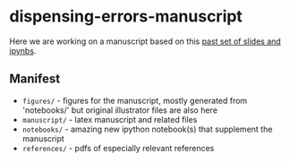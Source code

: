 # dispensing-errors-manuscript

Here we are working on a manuscript based on this [past set of slides and ipynbs](https://github.com/choderalab/cadd-grc-2013).


## Manifest
* `figures/` -  figures for the manuscript, mostly generated from 'notebooks/' but original illustrator files are also here
* `manuscript/` -  latex manuscript and related files
* `notebooks/` -  amazing new ipython notebook(s) that supplement the manuscript
* `references/` -  pdfs of especially relevant references


